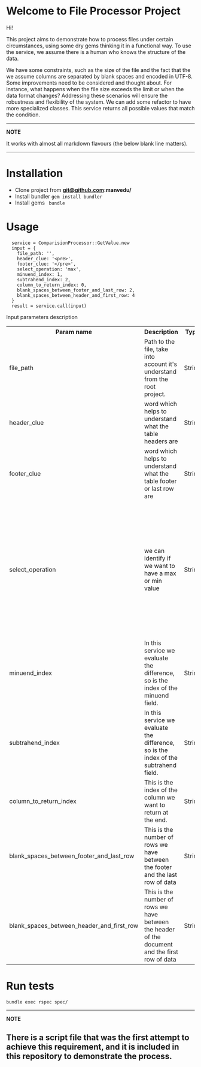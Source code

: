 # Welcome to File Processor Project
Hi! 

This project aims to demonstrate how to process files under certain circumstances, using some dry gems thinking it in a functional way.
To use the service, we assume there is a human who knows the structure of the data.

We have some constraints, such as the size of the file and the fact that the we assume columns are separated by blank spaces and encoded in UTF-8.
Some improvements need to be considered and thought about. For instance, what happens when the file size exceeds the limit or when the data format changes? Addressing these scenarios will ensure the robustness and flexibility of the system.
We can add some refactor to have more specialized classes.
This service returns all possible values that match the condition.

---
**NOTE**

It works with almost all markdown flavours (the below blank line matters).

---

# Installation
- Clone project from **git@github.com:manvedu/**
- Install bundler `gem install bundler`
- Install gems ` bundle`

# Usage

```
  service = ComparisionProcessor::GetValue.new
  input = {   
    file_path: '',
    header_clue: '<pre>',
    footer_clue: '</pre>',
    select_operation: 'max',
    minuend_index: 1,
    subtrahend_index: 2,
    column_to_return_index: 0,
    blank_spaces_between_footer_and_last_row: 2,
    blank_spaces_between_header_and_first_row: 4
  }   
  result = service.call(input)
```

Input parameters description
<table>
  <tr>
    <th>Param name</th>
    <th>Description</th>
    <th>Type</th>
    <th>Required</th>
    <th>Restrictions</th>
  </tr>
  <tr>
    <td>file_path</td>
    <td>Path to the file, take into account it's understand from the root project.</td>
    <td>String</td>
    <td>true</td>
    <td></td>
  </tr>
  <tr>
    <td>header_clue</td>
    <td>word which helps to understand what the table headers are</td>
    <td>String</td>
    <td>true</td>
    <td></td>
  </tr>
  <tr>
    <td>footer_clue</td>
    <td>word which helps to understand what the table footer or last row are</td>
    <td>String</td>
    <td>true</td>
    <td></td>
  </tr>
  <tr>
    <td>select_operation</td>
    <td>we can identify if we want to have a max or min value</td>
    <td>String</td>
    <td>true</td>
    <td>The unique available options by the moment are max and min. We can perhaps change it in future instead of having a word we can just pass the block of code we want to evaluate</td>   
  </tr>
  <tr>
    <td>minuend_index</td>
    <td>In this service we evaluate the difference, so is the index of the minuend field.</td>
    <td>String</td>
    <td>true</td>
    <td></td>   
  </tr>
  <tr>
    <td>subtrahend_index</td>
    <td>In this service we evaluate the difference, so is the index of the subtrahend field.</td>
    <td>String</td>
    <td>true</td>
    <td></td>   
  </tr>
  <tr>
    <td>column_to_return_index</td>
    <td>This is the index of the column we want to return at the end.</td>
    <td>String</td>
    <td>true</td>
    <td></td>   
  </tr>
  <tr>
    <td>blank_spaces_between_footer_and_last_row</td>
    <td>This is the number of rows we have between the footer and the last row of data</td>
    <td>String</td>
    <td>true</td>
    <td></td>   
  </tr>
  <tr>
    <td>blank_spaces_between_header_and_first_row</td>
    <td>This is the number of rows we have between the header of the document and the first row of data</td>
    <td>String</td>
    <td>true</td>
    <td></td>   
  </tr>
</table>

# Run tests

```
bundle exec rspec spec/
```

---
**NOTE**

There is a script file that was the first attempt to achieve this requirement, and it is included in this repository to demonstrate the process.
---
